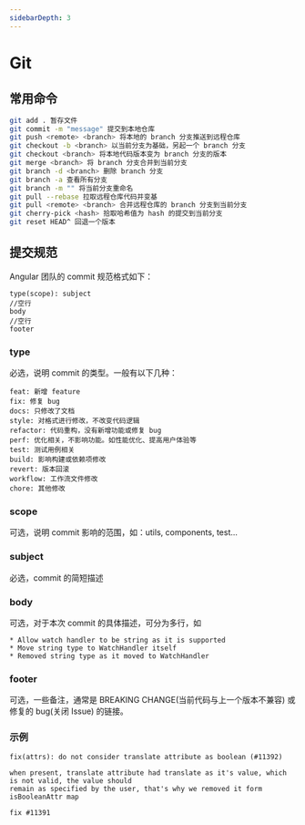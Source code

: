 ```yaml
---
sidebarDepth: 3
---
```

# Git
## 常用命令
``` bash
git add . 暂存文件
git commit -m "message" 提交到本地仓库
git push <remote> <branch> 将本地的 branch 分支推送到远程仓库
git checkout -b <branch> 以当前分支为基础，另起一个 branch 分支
git checkout <branch> 将本地代码版本变为 branch 分支的版本
git merge <branch> 将 branch 分支合并到当前分支
git branch -d <branch> 删除 branch 分支
git branch -a 查看所有分支
git branch -m "" 将当前分支重命名
git pull --rebase 拉取远程仓库代码并变基
git pull <remote> <branch> 合并远程仓库的 branch 分支到当前分支
git cherry-pick <hash> 拾取哈希值为 hash 的提交到当前分支
git reset HEAD^ 回退一个版本
```

## 提交规范
Angular 团队的 commit 规范格式如下：
``` 
type(scope): subject
//空行
body
//空行
footer
```

### type
必选，说明 commit 的类型。一般有以下几种：
```
feat: 新增 feature
fix: 修复 bug
docs: 只修改了文档
style: 对格式进行修改，不改变代码逻辑
refactor: 代码重构，没有新增功能或修复 bug
perf: 优化相关，不影响功能。如性能优化、提高用户体验等
test: 测试用例相关
build: 影响构建或依赖项修改
revert: 版本回滚
workflow: 工作流文件修改
chore: 其他修改
```

### scope
可选，说明 commit 影响的范围，如：utils, components, test...

### subject
必选，commit 的简短描述

### body
可选，对于本次 commit 的具体描述，可分为多行，如
```
* Allow watch handler to be string as it is supported
* Move string type to WatchHandler itself
* Removed string type as it moved to WatchHandler
```

### footer
可选，一些备注，通常是 BREAKING CHANGE(当前代码与上一个版本不兼容) 或修复的 bug(关闭 Issue) 的链接。

### 示例
```
fix(attrs): do not consider translate attribute as boolean (#11392)

when present, translate attribute had translate as it's value, which is not valid, the value should
remain as specified by the user, that's why we removed it form isBooleanAttr map

fix #11391
```